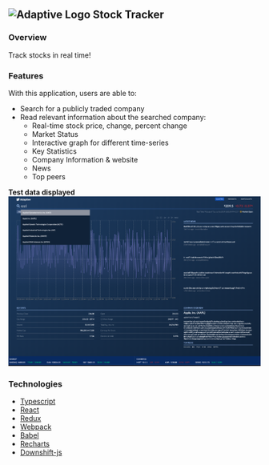 ## ![Adaptive Logo](https://weareadaptive.com/wp-content/themes/bh-core/assets/images/favicons/favicon-32x32.png) Stock Tracker

### Overview

Track stocks in real time!

### Features

With this application, users are able to:

- Search for a publicly traded company
- Read relevant information about the searched company:
  - Real-time stock price, change, percent change
  - Market Status
  - Interactive graph for different time-series
  - Key Statistics
  - Company Information & website
  - News
  - Top peers

**Test data displayed**
![App](./assets/images/app.png)

### Technologies

- [Typescript](https://github.com/microsoft/TypeScript)
- [React](https://github.com/facebook/react)
- [Redux](https://github.com/reduxjs/redux)
- [Webpack](https://github.com/webpack)
- [Babel](https://github.com/babel/babel)
- [Recharts](https://github.com/recharts/recharts)
- [Downshift-js](https://github.com/downshift-js/downshift)
